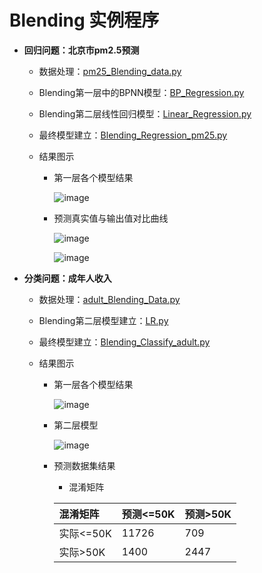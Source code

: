 # Blending 实例程序

  + **回归问题：北京市pm2.5预测**
  
     + 数据处理：[pm25_Blending_data.py](https://github.com/Anfany/Machine-Learning-for-Beginner-by-Python3/blob/master/Blending/pm25_Blending_data.py)
     
     + Blending第一层中的BPNN模型：[BP_Regression.py](https://github.com/Anfany/Machine-Learning-for-Beginner-by-Python3/blob/master/Blending/BP_Regression.py)
     
     + Blending第二层线性回归模型：[Linear_Regression.py](https://github.com/Anfany/Machine-Learning-for-Beginner-by-Python3/blob/master/Blending/Linear_Regression.py)
     
     
    + 最终模型建立：[Blending_Regression_pm25.py](https://github.com/Anfany/Machine-Learning-for-Beginner-by-Python3/blob/master/Blending/Blending_Regression_pm25.py)
     
     + 结果图示
     
         * 第一层各个模型结果
       
           ![image](https://github.com/Anfany/Machine-Learning-for-Beginner-by-Python3/blob/master/Blending/Blending_pm25.jpg) 
           
  
        * 预测真实值与输出值对比曲线 
     
           ![image](https://github.com/Anfany/Machine-Learning-for-Beginner-by-Python3/blob/master/Blending/Blending_duibi_公式法.jpg)
         
           ![image](https://github.com/Anfany/Machine-Learning-for-Beginner-by-Python3/blob/master/Blending/Blending_duibi_梯度下降法.jpg) 
  
  + **分类问题：成年人收入**
    
     + 数据处理：[adult_Blending_Data.py](https://github.com/Anfany/Machine-Learning-for-Beginner-by-Python3/blob/master/Blending/adult_Blending_Data.py)
     
     + Blending第二层模型建立：[LR.py](https://github.com/Anfany/Machine-Learning-for-Beginner-by-Python3/blob/master/Blending/LR.py) 
     
     + 最终模型建立：[Blending_Classify_adult.py](https://github.com/Anfany/Machine-Learning-for-Beginner-by-Python3/blob/master/Blending/Blending_Classify_adult.py)
     
     + 结果图示
     
         * 第一层各个模型结果
       
           ![image](https://github.com/Anfany/Machine-Learning-for-Beginner-by-Python3/blob/master/Blending/Blending_adult.jpg)
           
          * 第二层模型
       
            ![image](https://github.com/Anfany/Machine-Learning-for-Beginner-by-Python3/blob/master/Blending/Blending_duibi.jpg)          
  
        * 预测数据集结果
        
           * 混淆矩阵
   
           |  混淆矩阵 | 预测<=50K | 预测>50K |
           |:-------|:-------|:-------|
           | 实际<=50K |   11726|   709  |
           |  实际>50K |    1400 |   2447  |
